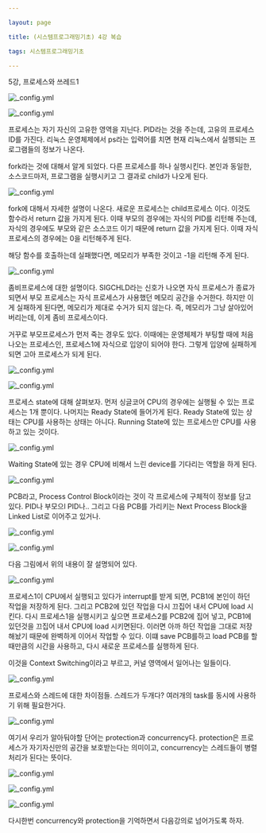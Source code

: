 ```yaml
---

layout: page

title: (시스템프로그래밍기초) 4강 복습

tags: 시스템프로그래밍기초

---
```


5강, 프로세스와 쓰레드1

![_config.yml]({{site.baseurl}}/study/sysp/5/5-01.jpg)

![_config.yml]({{site.baseurl}}/study/sysp/5/5-02.jpg)

프로세스는 자기 자신의 고유한 영역을 지닌다. PID라는 것을 주는데, 고유의 프로세스 ID를 가진다. 리눅스 운영체제에서 ps라는 입력어를 치면 현재 리눅스에서 실행되는 프로그램들의 정보가 나온다.

fork라는 것에 대해서 알게 되었다. 다른 프로세스를 하나 실행시킨다. 본인과 동일한, 소스코드마저, 프로그램을 실행시키고 그 결과로 child가 나오게 된다.

![_config.yml]({{site.baseurl}}/study/sysp/5/5-03.jpg)

fork에 대해서 자세한 설명이 나온다. 새로운 프로세스는 child프로세스 이다. 이것도 함수라서 return 값을 가지게 된다. 이때 부모의 경우에는 자식의 PID를 리턴해 주는데, 자식의 경우에도 부모와 같은 소스코드 이기 때문에 return 값을 가지게 된다. 이때 자식 프로세스의 경우에는 0을 리턴해주게 된다.

해당 함수를 호출하는데 실패했다면, 메모리가 부족한 것이고 -1을 리턴해 주게 된다.

![_config.yml]({{site.baseurl}}/study/sysp/5/5-04.jpg)

좀비프로세스에 대한 설명이다. SIGCHLD라는 신호가 나오면 자식 프로세스가 종료가 되면서 부모 프로세스는 자식 프로세스가 사용했던 메모리 공간을 수거한다. 하지만 이게 실패하게 된다면, 메모리가 제대로 수거가 되지 않는다. 즉, 메모리가 그냥 살아있어 버리는데, 이게 좀비 프로세스이다.

거꾸로 부모프로세스가 먼저 죽는 경우도 있다. 이때에는 운영체제가 부팅할 때에 처음 나오는 프로세스인, 프로세스1에 자식으로 입양이 되어야 한다. 그렇게 입양에 실패하게 되면 고아 프로세스가 되게 된다.

![_config.yml]({{site.baseurl}}/study/sysp/5/5-05.jpg)

![_config.yml]({{site.baseurl}}/study/sysp/5/5-06.jpg)

프로세스 state에 대해 살펴보자. 먼저 싱글코어 CPU의 경우에는 실행될 수 있는 프로세스는 1개 뿐이다. 나머지는 Ready State에 들어가게 된다. Ready State에 있는 상태는 CPU를 사용하는 상태는 아니다. Running State에 있는 프로세스만 CPU를 사용하고 있는 것이다.

![_config.yml]({{site.baseurl}}/study/sysp/5/5-07.jpg)

Waiting State에 있는 경우 CPU에 비해서 느린 device를 기다리는 역할을 하게 된다.

![_config.yml]({{site.baseurl}}/study/sysp/5/5-08.jpg)

PCB라고, Process Control Block이라는 것이 각 프로세스에 구체적이 정보를 담고 있다. PID나 부모으l PID나.. 그리고 다음 PCB를 가리키는 Next Process Block을 Linked List로 이어주고 있거나.

![_config.yml]({{site.baseurl}}/study/sysp/5/5-09.jpg)

![_config.yml]({{site.baseurl}}/study/sysp/5/5-10.jpg)

다음 그림에서 위의 내용이 잘 설명되어 있다.

![_config.yml]({{site.baseurl}}/study/sysp/5/5-11.jpg)

프로세스1이 CPU에서 실행되고 있다가 interrupt를 받게 되면, PCB1에 본인이 하던 작업을 저장하게 된다. 그리고 PCB2에 있던 작업을 다시 끄집어 내서 CPU에 load 시킨다. 다시 프로세스1을 실행시키고 싶으면 프로세스2를 PCB2에 집어 넣고, PCB1에 있던것을 끄집어 내서 CPU에 load 시키면된다. 이러면 아까 하던 작업을 그대로 저장해놨기 때문에 완벽하게 이어서 작업할 수 있다. 이떄 save PCB를하고 load PCB를 할 때만큼의 시간을 사용하고, 다시 새로운 프로세스를 실행하게 된다.

이것을 Context Switching이라고 부르고, 커널 영역에서 일어나는 일들이다.

![_config.yml]({{site.baseurl}}/study/sysp/5/5-12.jpg)

프로세스와 스레드에 대한 차이점들. 스레드가 두개다? 여러개의 task를 동시에 사용하기 위해 필요한거다.

![_config.yml]({{site.baseurl}}/study/sysp/5/5-13.jpg)

여기서 우리가 알아둬야할 단어는 protection과 concurrency다. protection은 프로세스가 자기자신만의 공간을 보호받는다는 의미이고, concurrency는 스레드들이 병렬 처리가 된다는 뜻이다.

![_config.yml]({{site.baseurl}}/study/sysp/5/5-14.jpg)

![_config.yml]({{site.baseurl}}/study/sysp/5/5-15.jpg)

![_config.yml]({{site.baseurl}}/study/sysp/5/5-16.jpg)

다시한번 concurrency와 protection을 기억하면서 다음강의로 넘어가도록 하자.
